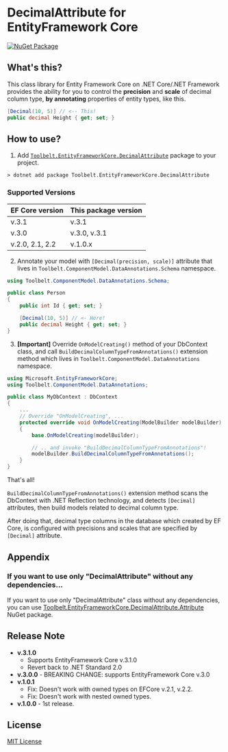 # DecimalAttribute for EntityFramework Core  
[![NuGet Package](https://img.shields.io/nuget/v/Toolbelt.EntityFrameworkCore.DecimalAttribute.svg)](https://www.nuget.org/packages/Toolbelt.EntityFrameworkCore.DecimalAttribute/)

## What's this?

This class library for Entity Framework Core on .NET Core/.NET Framework provides the ability for you to control the **precision** and **scale** of decimal column type, **by annotating** properties of entity types, like this.

```csharp
[Decimal(10, 5)] // <-- This!
public decimal Height { get; set; }
```

## How to use?

1. Add [`Toolbelt.EntityFrameworkCore.DecimalAttribute`](https://www.nuget.org/packages/Toolbelt.EntityFrameworkCore.DecimalAttribute/) package to your project.

```shell
> dotnet add package Toolbelt.EntityFrameworkCore.DecimalAttribute
```
### Supported Versions

EF Core version | This package version
----------------|-------------------------
v.3.1           | v.3.1
v.3.0           | v.3.0, v.3.1
v.2.0, 2.1, 2.2 | v.1.0.x

2. Annotate your model with `[Decimal(precision, scale)]` attribute that lives in `Toolbelt.ComponentModel.DataAnnotations.Schema` namespace.

```csharp
using Toolbelt.ComponentModel.DataAnnotations.Schema;

public class Person
{
    public int Id { get; set; }

    [Decimal(10, 5)] // <- Here!
    public decimal Height { get; set; }
}
```

3. **[Important]** Override `OnModelCreating()` method of your DbContext class, and call `BuildDecimalColumnTypeFromAnnotations()` extension method which lives in `Toolbelt.ComponentModel.DataAnnotations` namespace.

```csharp
using Microsoft.EntityFrameworkCore;
using Toolbelt.ComponentModel.DataAnnotations;

public class MyDbContext : DbContext
{
    ...
    // Override "OnModelCreating", ...
    protected override void OnModelCreating(ModelBuilder modelBuilder)
    {
        base.OnModelCreating(modelBuilder);

        // .. and invoke "BuildDecimalColumnTypeFromAnnotations"!
        modelBuilder.BuildDecimalColumnTypeFromAnnotations();
    }
}
```

That's all!

`BuildDecimalColumnTypeFromAnnotations()` extension method scans the DbContext with .NET Reflection technology, and detects `[Decimal]` attributes, then build models related to decimal column type.

After doing that, decimal type columns in the database which created by EF Core, is configured with precisions and scales that are specified by `[Decimal]` attribute.

## Appendix

### If you want to use only "DecimalAttribute" without any dependencies...

If you want to use only "DecimalAttribute" class without any dependencies, you can use [Toolbelt.EntityFrameworkCore.DecimalAttribute.Attribute](https://www.nuget.org/packages/Toolbelt.EntityFrameworkCore.DecimalAttribute.Attribute) NuGet package.

## Release Note

- **v.3.1.0**
    - Supports EntityFramework Core v.3.1.0
    - Revert back to .NET Standard 2.0
- **v.3.0.0** - BREAKING CHANGE: supports EntityFramework Core v.3.0
- **v.1.0.1**
  - Fix: Doesn't work with owned types on EFCore v.2.1, v.2.2.
  - Fix: Doesn't work with nested owned types.
- **v.1.0.0** - 1st release.


## License

[MIT License](https://github.com/jsakamoto/EntityFrameworkCore.DecimalAttribute/blob/master/LICENSE)

